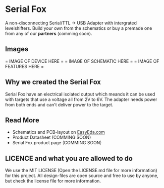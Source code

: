 # Serial Fox
A non-disconnecting Serial/TTL -> USB Adapter with intergrated levelshifters. Build your own from the schematics or buy a premade one from any of our **partners** (comming soon).

## Images
= IMAGE OF DEVICE HERE =
= IMAGE OF SCHEMATIC HERE =
= IMAGE OF FEATURES HERE =

## Why we created the Serial Fox
Serial Fox have an electrical isolated output which meands it can be used with targets that use a voltage all from 2V to 6V. The adapter needs power from both ends and can't deliver power to the target.

## Read More
* Schematics and PCB-layout on [EasyEda.com](https://easyeda.com/webjocke/SerialBear)
* Product Datasheet (COMMING SOON)
* Serial Fox product page (COMMING SOON)

## LICENCE and what you are allowed to do
We use the MIT LICENSE (Open the LICENSE.md file for more information) for this project. All design-files are open source and free to use by anyone, but check the license file for more information.
